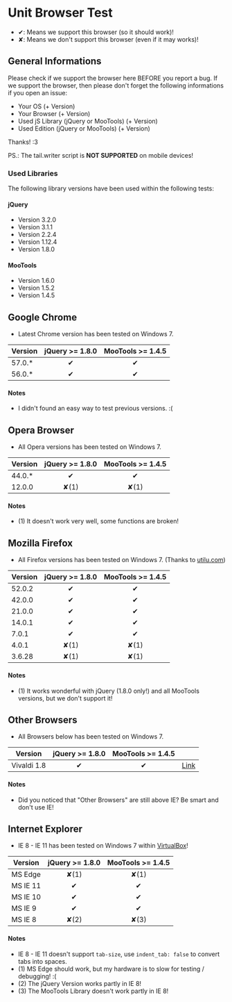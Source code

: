 Unit Browser Test
=================
-	✔: Means we support this browser (so it should work)!
-	✘: Means we don't support this browser (even if it may works)!

General Informations
--------------------
Please check if we support the browser here BEFORE you report a bug. If we support the browser, then 
please don't forget the following informations if you open an issue:

-	Your OS (+ Version)
-	Your Browser (+ Version)
-	Used jS Library (jQuery or MooTools) (+ Version)
-	Used Edition (jQuery or MooTools) (+ Version)

Thanks! :3

PS.: The tail.writer script is **NOT SUPPORTED** on mobile devices!

### Used Libraries
The following library versions have been used within the following tests:

#### jQuery
-	Version 3.2.0
-	Version 3.1.1
-	Version 2.2.4
-	Version 1.12.4
-	Version 1.8.0

#### MooTools
-	Version 1.6.0
-	Version 1.5.2
-	Version 1.4.5

Google Chrome
-------------
-	Latest Chrome version has been tested on Windows 7.

| Version    | jQuery >= 1.8.0   | MooTools >= 1.4.5 |
| ---------- |:-----------------:|:-----------------:|
| 57.0.*     | ✔                | ✔                |
| 56.0.*     | ✔                | ✔                |

#### Notes
-	I didn't found an easy way to test previous versions. :(

Opera Browser
-------------
-	All Opera versions has been tested on Windows 7.

| Version    | jQuery >= 1.8.0   | MooTools >= 1.4.5 |
| ---------- |:-----------------:|:-----------------:|
| 44.0.*     | ✔                | ✔                |
| 12.0.0     | ✘(1)             | ✘(1)             |

#### Notes
-	(1) It doesn't work very well, some functions are broken!

Mozilla Firefox
---------------
-	All Firefox versions has been tested on Windows 7. (Thanks to [utilu.com](https://utilu.com/))

| Version    | jQuery >= 1.8.0   | MooTools >= 1.4.5 |
| ---------- |:-----------------:|:-----------------:|
| 52.0.2     | ✔                | ✔                |
| 42.0.0     | ✔                | ✔                |
| 21.0.0     | ✔                | ✔                |
| 14.0.1     | ✔                | ✔                |
| 7.0.1      | ✔                | ✔                |
| 4.0.1      | ✘(1)             | ✘(1)             |
| 3.6.28     | ✘(1)             | ✘(1)             |

#### Notes
-	(1) It works wonderful with jQuery (1.8.0 only!) and all MooTools versions, but we don't support it!

Other Browsers
--------------
-	All Browsers below has been tested on Windows 7.

| Version       | jQuery >= 1.8.0   | MooTools >= 1.4.5 |      |
| ------------- |:-----------------:|:-----------------:| ---- |
| Vivaldi 1.8   | ✔                | ✔                | [Link](https://vivaldi.com) |

#### Notes
-	Did you noticed that "Other Browsers" are still above IE? Be smart and don't use IE!

Internet Explorer
-----------------
-	IE 8 - IE 11 has been tested on Windows 7 within [VirtualBox](https://www.virtualbox.org/)!

| Version    | jQuery >= 1.8.0   | MooTools >= 1.4.5 |
| ---------- |:-----------------:|:-----------------:|
| MS Edge    | ✘(1)             | ✘(1)             |
| MS IE 11   | ✔                | ✔                |
| MS IE 10   | ✔                | ✔                |
| MS IE 9    | ✔                | ✔                |
| MS IE 8    | ✘(2)             | ✘(3)             |

#### Notes
-	IE 8 - IE 11 doesn't support `tab-size`, use `indent_tab: false` to convert tabs into spaces.
-	(1) MS Edge should work, but my hardware is to slow for testing / debugging! :(
-	(2) The jQuery Version works partly in IE 8!
-	(3) The MooTools Library doesn't work partly in IE 8!